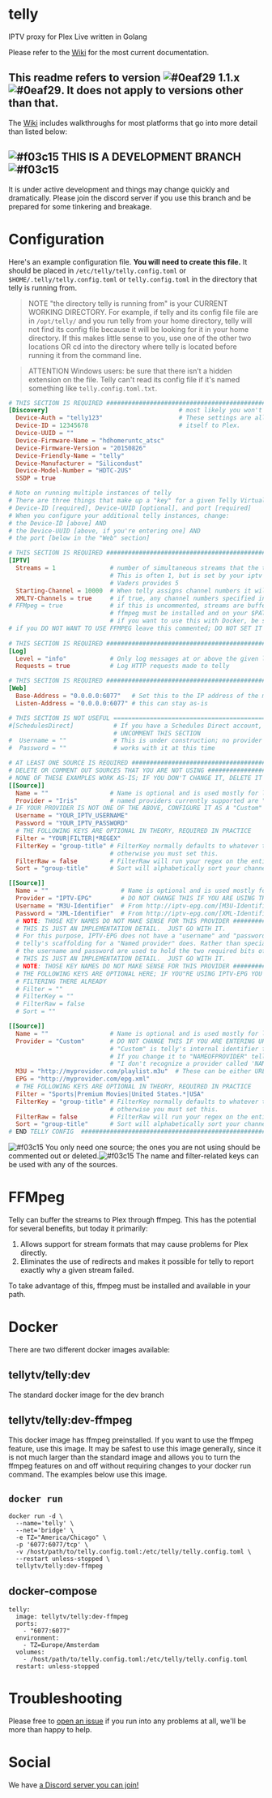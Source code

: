 # telly

IPTV proxy for Plex Live written in Golang

Please refer to the [Wiki](https://github.com/tellytv/telly/wiki) for the most current documentation.

## This readme refers to version ![#0eaf29](https://placehold.it/15/0eaf29/000000?text=+) 1.1.x ![#0eaf29](https://placehold.it/15/0eaf29/000000?text=+).  It does not apply to versions other than that.

The [Wiki](https://github.com/tellytv/telly/wiki) includes walkthroughs for most platforms that go into more detail than listed below:

## ![#f03c15](https://placehold.it/15/f03c15/000000?text=+) THIS IS A DEVELOPMENT BRANCH ![#f03c15](https://placehold.it/15/f03c15/000000?text=+)

It is under active development and things may change quickly and dramatically.  Please join the discord server if you use this branch and be prepared for some tinkering and breakage.

# Configuration

Here's an example configuration file. **You will need to create this file.**  It should be placed in `/etc/telly/telly.config.toml` or `$HOME/.telly/telly.config.toml` or `telly.config.toml` in the directory that telly is running from.

> NOTE "the directory telly is running from" is your CURRENT WORKING DIRECTORY.  For example, if telly and its config file file are in `/opt/telly/` and you run telly from your home directory, telly will not find its config file because it will be looking for it in your home directory.  If this makes little sense to you, use one of the other two locations OR cd into the directory where telly is located before running it from the command line.

> ATTENTION Windows users: be sure that there isn’t a hidden extension on the file.  Telly can't read its config file if it's named something like `telly.config.toml.txt`.

```toml
# THIS SECTION IS REQUIRED ########################################################################
[Discovery]                                    # most likely you won't need to change anything here
  Device-Auth = "telly123"                     # These settings are all related to how telly identifies
  Device-ID = 12345678                         # itself to Plex.
  Device-UUID = ""
  Device-Firmware-Name = "hdhomeruntc_atsc"
  Device-Firmware-Version = "20150826"
  Device-Friendly-Name = "telly"
  Device-Manufacturer = "Silicondust"
  Device-Model-Number = "HDTC-2US"
  SSDP = true

# Note on running multiple instances of telly
# There are three things that make up a "key" for a given Telly Virtual DVR:
# Device-ID [required], Device-UUID [optional], and port [required]
# When you configure your additional telly instances, change:
# the Device-ID [above] AND
# the Device-UUID [above, if you're entering one] AND
# the port [below in the "Web" section]

# THIS SECTION IS REQUIRED ########################################################################
[IPTV]
  Streams = 1               # number of simultaneous streams that the telly virtual DVR will provide
                            # This is often 1, but is set by your iptv provider; for example, 
                            # Vaders provides 5
  Starting-Channel = 10000  # When telly assigns channel numbers it will start here
  XMLTV-Channels = true     # if true, any channel numbers specified in your M3U file will be used.
# FFMpeg = true             # if this is uncommented, streams are buffered through ffmpeg; 
                            # ffmpeg must be installed and on your $PATH
                            # if you want to use this with Docker, be sure you use the correct docker image
# if you DO NOT WANT TO USE FFMPEG leave this commented; DO NOT SET IT TO FALSE
  
# THIS SECTION IS REQUIRED ########################################################################
[Log]
  Level = "info"            # Only log messages at or above the given level. [debug, info, warn, error, fatal]
  Requests = true           # Log HTTP requests made to telly

# THIS SECTION IS REQUIRED ########################################################################
[Web]
  Base-Address = "0.0.0.0:6077"   # Set this to the IP address of the machine telly runs on
  Listen-Address = "0.0.0.0:6077" # this can stay as-is

# THIS SECTION IS NOT USEFUL ======================================================================
#[SchedulesDirect]           # If you have a Schedules Direct account, fill in details and then
                             # UNCOMMENT THIS SECTION
#  Username = ""             # This is under construction; no provider
#  Password = ""             # works with it at this time

# AT LEAST ONE SOURCE IS REQUIRED #################################################################
# DELETE OR COMMENT OUT SOURCES THAT YOU ARE NOT USING ############################################
# NONE OF THESE EXAMPLES WORK AS-IS; IF YOU DON'T CHANGE IT, DELETE IT ############################
[[Source]]
  Name = ""                 # Name is optional and is used mostly for logging purposes
  Provider = "Iris"         # named providers currently supported are "area51" and "Iris"
# IF YOUR PROVIDER IS NOT ONE OF THE ABOVE, CONFIGURE IT AS A "Custom" PROVIDER; SEE BELOW
  Username = "YOUR_IPTV_USERNAME"
  Password = "YOUR_IPTV_PASSWORD"
  # THE FOLLOWING KEYS ARE OPTIONAL IN THEORY, REQUIRED IN PRACTICE
  Filter = "YOUR|FILTER|*REGEX"
  FilterKey = "group-title" # FilterKey normally defaults to whatever the provider file says is best, 
                            # otherwise you must set this.
  FilterRaw = false         # FilterRaw will run your regex on the entire line instead of just specific keys.
  Sort = "group-title"      # Sort will alphabetically sort your channels by the M3U key provided

[[Source]]
  Name = ""                    # Name is optional and is used mostly for logging purposes
  Provider = "IPTV-EPG"        # DO NOT CHANGE THIS IF YOU ARE USING THIS PROVIDER
  Username = "M3U-Identifier"  # From http://iptv-epg.com/[M3U-Identifier].m3u
  Password = "XML-Identifier"  # From http://iptv-epg.com/[XML-Identifier].xml
  # NOTE: THOSE KEY NAMES DO NOT MAKE SENSE FOR THIS PROVIDER ################
  # THIS IS JUST AN IMPLEMENTATION DETAIL.  JUST GO WITH IT.
  # For this purpose, IPTV-EPG does not have a "username" and "password", HOWEVER,
  # telly's scaffolding for a "Named provider" does. Rather than special-casing this provider,
  # the username and password are used to hold the two required bits of information.
  # THIS IS JUST AN IMPLEMENTATION DETAIL.  JUST GO WITH IT.
  # NOTE: THOSE KEY NAMES DO NOT MAKE SENSE FOR THIS PROVIDER ################
  # THE FOLLOWING KEYS ARE OPTIONAL HERE; IF YOU"RE USING IPTV-EPG YOU'VE PROBABLY DONE YOUR
  # FILTERING THERE ALREADY
  # Filter = ""
  # FilterKey = ""
  # FilterRaw = false
  # Sort = ""

[[Source]]
  Name = ""                 # Name is optional and is used mostly for logging purposes
  Provider = "Custom"       # DO NOT CHANGE THIS IF YOU ARE ENTERING URLS OR FILE PATHS
                            # "Custom" is telly's internal identifier for this 'Provider'
                            # If you change it to "NAMEOFPROVIDER" telly's reaction will be
                            # "I don't recognize a provider called 'NAMEOFPROVIDER'."
  M3U = "http://myprovider.com/playlist.m3u"  # These can be either URLs or fully-qualified paths.
  EPG = "http://myprovider.com/epg.xml"
  # THE FOLLOWING KEYS ARE OPTIONAL IN THEORY, REQUIRED IN PRACTICE
  Filter = "Sports|Premium Movies|United States.*|USA"
  FilterKey = "group-title" # FilterKey normally defaults to whatever the provider file says is best, 
                            # otherwise you must set this.
  FilterRaw = false         # FilterRaw will run your regex on the entire line instead of just specific keys.
  Sort = "group-title"      # Sort will alphabetically sort your channels by the M3U key provided
# END TELLY CONFIG  ###############################################################################
```
![#f03c15](https://placehold.it/15/f03c15/000000?text=+) You only need one source; the ones you are not using should be commented out or deleted.![#f03c15](https://placehold.it/15/f03c15/000000?text=+)  The name and filter-related keys can be used with any of the sources.

# FFMpeg

Telly can buffer the streams to Plex through ffmpeg.  This has the potential for several benefits, but today it primarily:

1. Allows support for stream formats that may cause problems for Plex directly.
1. Eliminates the use of redirects and makes it possible for telly to report exactly why a given stream failed.

To take advantage of this, ffmpeg must be installed and available in your path.

# Docker

There are two different docker images available:

## tellytv/telly:dev
The standard docker image for the dev branch

## tellytv/telly:dev-ffmpeg
This docker image has ffmpeg preinstalled.  If you want to use the ffmpeg feature, use this image.  It may be safest to use this image generally, since it is not much larger than the standard image and allows you to turn the ffmpeg features on and off without requiring changes to your docker run command.  The examples below use this image.

## `docker run`
```
docker run -d \
  --name='telly' \
  --net='bridge' \
  -e TZ="America/Chicago" \
  -p '6077:6077/tcp' \
  -v /host/path/to/telly.config.toml:/etc/telly/telly.config.toml \
  --restart unless-stopped \
  tellytv/telly:dev-ffmpeg
```

## docker-compose
```
telly:
  image: tellytv/telly:dev-ffmpeg
  ports:
    - "6077:6077"
  environment:
    - TZ=Europe/Amsterdam
  volumes:
    - /host/path/to/telly.config.toml:/etc/telly/telly.config.toml
  restart: unless-stopped
```

# Troubleshooting

Please free to [open an issue](https://github.com/tellytv/telly/issues) if you run into any problems at all, we'll be more than happy to help.

# Social

We have [a Discord server you can join!](https://discord.gg/bnNC8qX)

